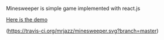 Minesweeper is simple game implemented with react.js

[Here is the demo](http://mrjazz.github.io/minesweeper/)

(https://travis-ci.org/mrjazz/minesweeper.svg?branch=master)